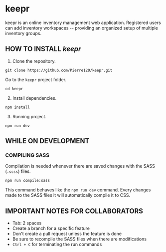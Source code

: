 # keepr
keepr is an online inventory management web application. Registered users can add inventory workspaces -- providing an organized setup of multiple inventory groups.


## HOW TO INSTALL *keepr*
1. Clone the repository.
```
git clone https://github.com/Pierre120/keepr.git
```
Go to the `keepr` project folder.
```
cd keepr
```

2. Install dependencies.
```
npm install
```

3. Running project.
```
npm run dev
```


## WHILE ON DEVELOPMENT
### COMPILING SASS
Compilation is needed whenever there are saved changes with the SASS (`.scss`) files.
```
npm run compile:sass
```
This command behaves like the `npm run dev` command.
Every changes made to the SASS files it will automatically compile it to CSS.


## IMPORTANT NOTES FOR COLLABORATORS
- Tab: 2 spaces
- Create a branch for a specific feature
- Don't create a pull request unless the feature is done
- Be sure to recompile the SASS files when there are modifications
- `Ctrl + C` for terminating the run commands
